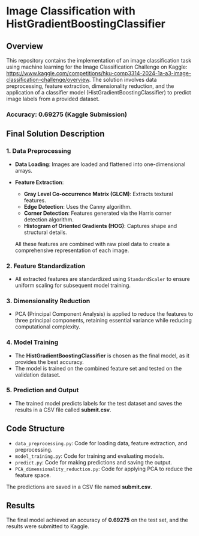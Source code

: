 
# Image Classification with HistGradientBoostingClassifier

## Overview
This repository contains the implementation of an image classification task using machine learning for the Image Classification Challenge on Kaggle: https://www.kaggle.com/competitions/hku-comp3314-2024-1a-a3-image-classification-challenge/overview. The solution involves data preprocessing, feature extraction, dimensionality reduction, and the application of a classifier model (HistGradientBoostingClassifier) to predict image labels from a provided dataset.

### Accuracy: 0.69275 (Kaggle Submission) 

## Final Solution Description

### 1. Data Preprocessing
- **Data Loading**: Images are loaded and flattened into one-dimensional arrays.
- **Feature Extraction**:
  - **Gray Level Co-occurrence Matrix (GLCM)**: Extracts textural features.
  - **Edge Detection**: Uses the Canny algorithm.
  - **Corner Detection**: Features generated via the Harris corner detection algorithm.
  - **Histogram of Oriented Gradients (HOG)**: Captures shape and structural details.
  
  All these features are combined with raw pixel data to create a comprehensive representation of each image.

### 2. Feature Standardization
- All extracted features are standardized using `StandardScaler` to ensure uniform scaling for subsequent model training.

### 3. Dimensionality Reduction
- PCA (Principal Component Analysis) is applied to reduce the features to three principal components, retaining essential variance while reducing computational complexity.

### 4. Model Training
- The **HistGradientBoostingClassifier** is chosen as the final model, as it provides the best accuracy.
- The model is trained on the combined feature set and tested on the validation dataset.

### 5. Prediction and Output
- The trained model predicts labels for the test dataset and saves the results in a CSV file called **submit.csv**.

## Code Structure

- `data_preprocessing.py`: Code for loading data, feature extraction, and preprocessing.
- `model_training.py`: Code for training and evaluating models.
- `predict.py`: Code for making predictions and saving the output.
- `PCA_dimensionality_reduction.py`: Code for applying PCA to reduce the feature space.

The predictions are saved in a CSV file named **submit.csv**.

## Results
The final model achieved an accuracy of **0.69275** on the test set, and the results were submitted to Kaggle.


